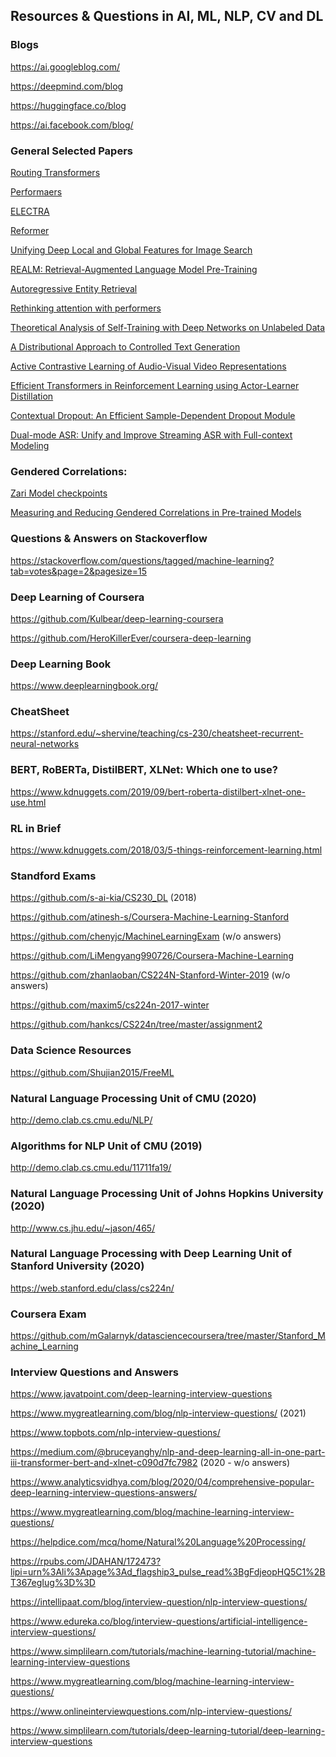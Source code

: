 ## Resources & Questions in AI, ML, NLP, CV and DL

### Blogs
https://ai.googleblog.com/

https://deepmind.com/blog

https://huggingface.co/blog

https://ai.facebook.com/blog/


### General Selected Papers

[Routing Transformers](https://direct.mit.edu/tacl/article/doi/10.1162/tacl_a_00353/97776/Efficient-Content-Based-Sparse-Attention-with)

[Performaers](https://arxiv.org/pdf/2009.14794.pdf)

[ELECTRA](https://arxiv.org/pdf/2003.10555.pdf)

[Reformer](https://arxiv.org/pdf/2001.04451.pdf)

[Unifying Deep Local and Global Features for Image Search](https://arxiv.org/pdf/2001.05027.pdf)

[REALM: Retrieval-Augmented Language Model Pre-Training](https://arxiv.org/pdf/2002.08909.pdf)

[Autoregressive Entity Retrieval](https://arxiv.org/pdf/2010.00904.pdf)

[Rethinking attention with performers](https://arxiv.org/pdf/2009.14794.pdf)

[Theoretical Analysis of Self-Training with Deep Networks on Unlabeled Data](https://arxiv.org/pdf/2010.03622.pdf)

[A Distributional Approach to Controlled Text Generation](https://arxiv.org/pdf/2012.11635.pdf)

[Active Contrastive Learning of Audio-Visual Video Representations](https://openreview.net/forum?id=OMizHuea_HB)

[Efficient Transformers in Reinforcement Learning using Actor-Learner Distillation](https://openreview.net/forum?id=uR9LaO_QxF)

[Contextual Dropout: An Efficient Sample-Dependent Dropout Module](https://openreview.net/forum?id=ct8_a9h1M)

[Dual-mode ASR: Unify and Improve Streaming ASR with Full-context Modeling](https://openreview.net/forum?id=Pz_dcqfcKW8)

### Gendered Correlations:

[Zari Model checkpoints](https://github.com/google-research-datasets/zari)

[Measuring and Reducing Gendered Correlations in Pre-trained Models](https://arxiv.org/pdf/2010.06032.pdf)

### Questions & Answers on Stackoverflow
https://stackoverflow.com/questions/tagged/machine-learning?tab=votes&page=2&pagesize=15

### Deep Learning of Coursera
https://github.com/Kulbear/deep-learning-coursera

https://github.com/HeroKillerEver/coursera-deep-learning

### Deep Learning Book
https://www.deeplearningbook.org/

### CheatSheet
https://stanford.edu/~shervine/teaching/cs-230/cheatsheet-recurrent-neural-networks

### BERT, RoBERTa, DistilBERT, XLNet: Which one to use?
https://www.kdnuggets.com/2019/09/bert-roberta-distilbert-xlnet-one-use.html

### RL in Brief
https://www.kdnuggets.com/2018/03/5-things-reinforcement-learning.html

### Standford Exams
https://github.com/s-ai-kia/CS230_DL    (2018) 

https://github.com/atinesh-s/Coursera-Machine-Learning-Stanford 

https://github.com/chenyjc/MachineLearningExam   (w/o answers)

https://github.com/LiMengyang990726/Coursera-Machine-Learning

https://github.com/zhanlaoban/CS224N-Stanford-Winter-2019  (w/o answers)

https://github.com/maxim5/cs224n-2017-winter

https://github.com/hankcs/CS224n/tree/master/assignment2

### Data Science Resources
https://github.com/Shujian2015/FreeML

### Natural Language Processing Unit of CMU (2020)
http://demo.clab.cs.cmu.edu/NLP/

### Algorithms for NLP Unit of CMU (2019)
http://demo.clab.cs.cmu.edu/11711fa19/

### Natural Language Processing Unit of Johns Hopkins University (2020)
http://www.cs.jhu.edu/~jason/465/

### Natural Language Processing with Deep Learning Unit of Stanford University (2020)
https://web.stanford.edu/class/cs224n/

### Coursera Exam
https://github.com/mGalarnyk/datasciencecoursera/tree/master/Stanford_Machine_Learning

### Interview Questions and Answers

https://www.javatpoint.com/deep-learning-interview-questions 

https://www.mygreatlearning.com/blog/nlp-interview-questions/   (2021)

https://www.topbots.com/nlp-interview-questions/ 

https://medium.com/@bruceyanghy/nlp-and-deep-learning-all-in-one-part-iii-transformer-bert-and-xlnet-c090d7fc7982  (2020 - w/o answers) 

https://www.analyticsvidhya.com/blog/2020/04/comprehensive-popular-deep-learning-interview-questions-answers/ 

https://www.mygreatlearning.com/blog/machine-learning-interview-questions/   

https://helpdice.com/mcq/home/Natural%20Language%20Processing/ 

https://rpubs.com/JDAHAN/172473?lipi=urn%3Ali%3Apage%3Ad_flagship3_pulse_read%3BgFdjeopHQ5C1%2BT367egIug%3D%3D

https://intellipaat.com/blog/interview-question/nlp-interview-questions/

https://www.edureka.co/blog/interview-questions/artificial-intelligence-interview-questions/

https://www.simplilearn.com/tutorials/machine-learning-tutorial/machine-learning-interview-questions

https://www.mygreatlearning.com/blog/machine-learning-interview-questions/

https://www.onlineinterviewquestions.com/nlp-interview-questions/

https://www.simplilearn.com/tutorials/deep-learning-tutorial/deep-learning-interview-questions


